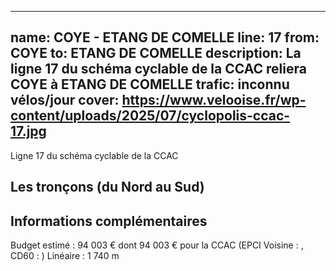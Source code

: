 
---
name: COYE - ETANG DE COMELLE
line: 17
from: COYE 
to:  ETANG DE COMELLE 
description: La ligne 17 du schéma cyclable de la CCAC reliera COYE  à ETANG DE COMELLE 
trafic: inconnu vélos/jour
cover: https://www.velooise.fr/wp-content/uploads/2025/07/cyclopolis-ccac-17.jpg
---
Ligne 17 du schéma cyclable de la CCAC  
## Les tronçons (du Nord au Sud)

## Informations complémentaires

Budget estimé : 94 003 € dont 94 003 € pour la CCAC (EPCI Voisine : , CD60 : )
Linéaire : 1 740 m

